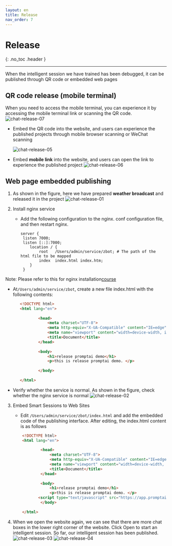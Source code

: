 ```yaml
---
layout: en
title: Release
nav_order: 7
---
```


# Release
{: .no_toc .header }

----

When the intelligent session we have trained has been debugged, it can be published through QR code or embedded web pages

## QR code release (mobile terminal)
When you need to access the mobile terminal, you can experience it by accessing the mobile terminal link or scanning the QR code.
![chat-release-07](/assets/images/release/chat-release-07.png)

* Embed the QR code into the website, and users can experience the published projects through mobile browser scanning or WeChat scanning

   ![chat-release-05](/assets/images/release/chat-release-05.png)

* Embed **mobile link** into the website, and users can open the link to experience the published project
  ![chat-release-06](/assets/images/release/chat-release-06.png)

## Web page embedded publishing

1. As shown in the figure, here we have prepared **weather broadcast** and released it in the project
   ![chat-release-01](/assets/images/release/chat-release-01.png)

2. Install nginx service
   - Add the following configuration to the nginx. conf configuration file, and then restart nginx.
   
      ```shell
      server {
       listen 7000;
       listen [::]:7000;
          location / {
              root   /Users/admin/service/zbot; # The path of the html file to be mapped
              index  index.html index.htm;
          }
       }
      ```
  Note: Please refer to this for nginx installation[course](https://www.cnblogs.com/lywJ/p/10710361.html)

   - At`/Users/admin/service/zbot`, create a new file index.html with the following contents:
     
     ```html
        <!DOCTYPE html>
        <html lang="en">
                
                <head>
                    <meta charset="UTF-8">
                    <meta http-equiv="X-UA-Compatible" content="IE=edge">
                    <meta name="viewport" content="width=device-width, initial-scale=1.0">
                    <title>Document</title>
                </head>
                
                <body>
                    <h1>release promptai demo</h1>
                    <p>this is release promptai demo. </p>
                
                </body>
                
        </html>     
     ```
     
   - Verify whether the service is normal. As shown in the figure, check whether the nginx service is normal
     ![chat-release-02](/assets/images/release/chat-release-01.png)

3. Embed Smart Sessions to Web Sites
   - Edit `/Users/admin/service/zbot/index.html` and add the embedded code of the publishing interface. After editing, the index.html content is as follows
    ```html
        <!DOCTYPE html>
        <html lang="en">
                
                <head>
                    <meta charset="UTF-8">
                    <meta http-equiv="X-UA-Compatible" content="IE=edge">
                    <meta name="viewport" content="width=device-width, initial-scale=1.0">
                    <title>Document</title>
                </head>
                
                <body>
                    <h1>release promptai demo</h1>
                    <p>this is release promptai demo. </p>
               <script type="text/javascript" src="https://app.promptai.cn/ava/chatbot.app?name=Prompt+AI&id=a1_p_bzr812l9dg5c&token=NDA3OGY3NjQtNDIyZC00ZGRmLTk2MTYtMWY1YjVlMDM5YzQ1&project=p_bzr812l9dg5c"></script>
                </body>
                
        </html>     
     ```
   
4. When we open the website again, we can see that there are more chat boxes in the lower right corner of the website. Click Open to start an intelligent session. So far, our intelligent session has been published.
   ![chat-release-03](/assets/images/release/chat-release-03.png)
   ![chat-release-04](/assets/images/release/chat-release-04.png)
   

